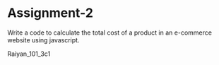 # Assignment-2
Write a code to calculate the total cost of a product in an e-commerce website using javascript.


Raiyan_101_3c1
